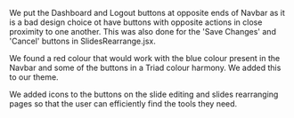 We put the Dashboard and Logout buttons at opposite ends of Navbar as it is a
 bad design choice ot have buttons with opposite actions in close proximity to
 one another. This was also done for the 'Save Changes' and 'Cancel' buttons
 in SlidesRearrange.jsx.

We found a red colour that would work with the blue colour present in the Navbar
 and some of the buttons in a Triad colour harmony. We added this to our theme.

We added icons to the buttons on the slide editing and slides rearranging pages
 so that the user can efficiently find the tools they need.
